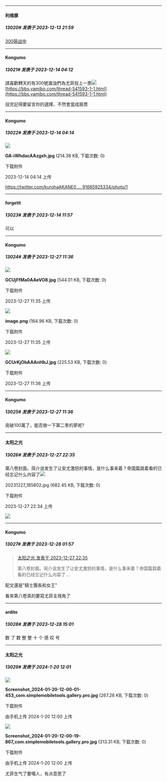 
*****

####  利维豚  
##### 13020#       发表于 2023-12-13 21:59

[300萌战中](https://bbs.yamibo.com/thread-541593-1-1.html)


*****

####  Kongumo  
##### 13021#       发表于 2023-12-14 04:12

請喜歡轉天的有300號漏油們為尤菲投上一票<img src="https://static.saraba1st.com/image/smiley/face2017/072.png" referrerpolicy="no-referrer">
[https://bbs.yamibo.com/thread-541593-1-1.html](https://bbs.yamibo.com/thread-541593-1-1.html)

投完記得要留言你的選擇，不然會當成廢票

*****

####  Kongumo  
##### 13022#       发表于 2023-12-14 04:14

<img src="https://img.saraba1st.com/forum/202312/14/041412wdwwwhmhkc0dphwp.jpg" referrerpolicy="no-referrer">

<strong>GA-iWhdacAAzgxh.jpg</strong> (214.38 KB, 下载次数: 0)

下载附件

2023-12-14 04:14 上传

[https://twitter.com/kurohaAKANE0 ... 91685925334/photo/1](https://twitter.com/kurohaAKANE07/status/1733782891685925334/photo/1)


*****

####  forgetit  
##### 13023#       发表于 2023-12-14 11:57

可以


*****

####  Kongumo  
##### 13024#       发表于 2023-12-27 11:36

<img src="https://img.saraba1st.com/forum/202312/27/113543g2offl2e3bwn4nwl.jpg" referrerpolicy="no-referrer">

<strong>GCUjFfMa0AAeVO8.jpg</strong> (544.01 KB, 下载次数: 0)

下载附件

2023-12-27 11:35 上传

<img src="https://img.saraba1st.com/forum/202312/27/113559iwf7so3s8hnazeqz.png" referrerpolicy="no-referrer">

<strong>image.png</strong> (164.96 KB, 下载次数: 0)

下载附件

2023-12-27 11:35 上传

<img src="https://img.saraba1st.com/forum/202312/27/113610lgb39g1790q77pgo.jpg" referrerpolicy="no-referrer">

<strong>GCUrKjObAAAnHbJ.jpg</strong> (225.53 KB, 下载次数: 0)

下载附件

2023-12-27 11:36 上传

*****

####  Kongumo  
##### 13025#       发表于 2023-12-27 11:36

突破100萬了，能否做一下第二季的夢呢?


*****

####  太阳之光  
##### 13026#       发表于 2023-12-27 22:35

第八卷封面。简介说发生了让安尤激怒的事情，是什么事来着？帝国篇跳着看的已经忘记什么内容了<img src="https://static.saraba1st.com/image/smiley/face2017/044.png" referrerpolicy="no-referrer">

20231227_185802.jpg
(682.45 KB, 下载次数: 0)

下载附件

2023-12-27 22:34 上传

<img src="https://img.saraba1st.com/forum/202312/27/223407ns0dt7wte0wv5an9.jpg" referrerpolicy="no-referrer">


*****

####  Kongumo  
##### 13027#       发表于 2023-12-28 01:57

<blockquote><a href="httphttps://bbs.saraba1st.com/2b/forum.php?mod=redirect&amp;goto=findpost&amp;pid=63460755&amp;ptid=2086470" target="_blank">太阳之光 发表于 2023-12-27 22:35</a>

第八卷封面。简介说发生了让安尤激怒的事情，是什么事来着？帝国篇跳着看的已经忘记什么内容了 ...</blockquote>
配文還是"騎士團長和女王"

看來第八卷真的要寫尤菲主視角了


*****

####  ardito  
##### 13028#       发表于 2023-12-28 15:01

数 了 数 整 整 十 个 感 叹 号


*****

####  太阳之光  
##### 13029#       发表于 2024-1-20 12:01

<img src="https://img.saraba1st.com/forum/202401/20/120032fachhud7hihuljdf.jpg" referrerpolicy="no-referrer">

<strong>Screenshot_2024-01-20-12-00-01-453_com.simplemobiletools.gallery.pro.jpg</strong> (267.26 KB, 下载次数: 0)

下载附件

由手机上传
2024-1-20 12:00 上传

<img src="https://img.saraba1st.com/forum/202401/20/120047mbp7yxoxbrrh2hnn.jpg" referrerpolicy="no-referrer">

<strong>Screenshot_2024-01-20-12-00-19-867_com.simplemobiletools.gallery.pro.jpg</strong> (313.31 KB, 下载次数: 0)

下载附件

由手机上传
2024-1-20 12:00 上传

尤菲生气了要噶人，有点意思了


